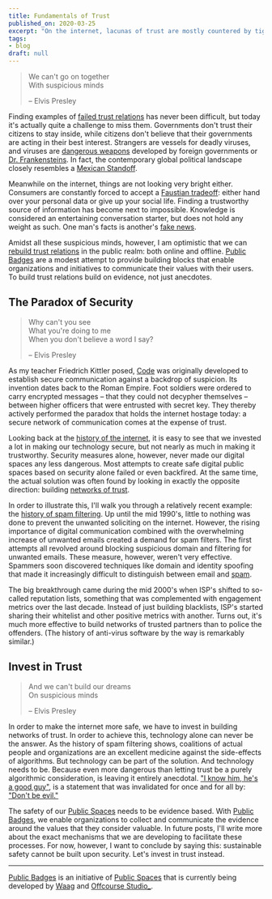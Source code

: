 ```yaml
---
title: Fundamentals of Trust
published_on: 2020-03-25
excerpt: "On the internet, lacunas of trust are mostly countered by tightening\nsecurity measures. This move hardly ever results in the intended result,\nand almost always weakens the trust relations between digital citizens.\nWith Public Badges, we enable organizations and initiatives to communicate \nwhy they are trustworthy to their users.\n"
tags:
- blog
draft: null
---
```



 > 
 > We can't go on together  
 > With suspicious minds
 > 
 > – Elvis Presley

Finding examples of [failed trust relations](https://www.theguardian.com/music/2016/apr/29/beyonce-lemonade-jay-z-explainer) has never been difficult, but today it's actually quite a challenge to miss them. Governments don't trust their citizens to stay inside, while citizens don't believe that their governments are acting in their best interest. Strangers are vessels for deadly viruses, and viruses are [dangerous weapons](https://www.nytimes.com/2011/12/21/health/fearing-terrorism-us-asks-journals-to-censor-articles-on-virus.html?_r=1&scp=1&sq=grady,%20fauci&st=cse) developed by foreign governments or [Dr.
Frankensteins](https://en.wikipedia.org/wiki/The_Clones_of_Dr._Funkenstein). In fact, the contemporary global political landscape closely resembles a [Mexican Standoff](../../Ideas/Mexican%20Standoff.md).

Meanwhile on the internet, things are not looking very bright either. Consumers are constantly forced to accept a [Faustian tradeoff](https://www.scribd.com/doc/315846903/Dr-Faust-s-Internet-Dilemma): either hand over your personal data or give up your social life. Finding a trustworthy source of information has become next to impossible. Knowledge is considered an entertaining conversation starter, but does not hold any weight as such. One man's facts is another's [fake news](https://www.vanityfair.com/news/2020/03/jared-kushner-coronavirus-fake-news).

Amidst all these suspicious minds, however, I am optimistic that we can [rebuild trust relations](https://www.vulture.com/2018/06/beyonce-and-jay-z-everything-is-love-guide.html) in the public realm: both online and offline. [Public
Badges](https://github.com/OffCourse/public-badges) are a modest attempt to provide building blocks that enable organizations and initiatives to communicate their values with their users. To build trust relations build on evidence, not just anecdotes.

## The Paradox of Security

 > 
 > Why can't you see  
 > What you're doing to me  
 > When you don't believe a word I say?
 > 
 > – Elvis Presley

As my teacher Friedrich Kittler posed, [Code](https://mitpress.universitypressscholarship.com/view/10.7551/mitpress/9780262062749.001.0001/upso-9780262062749-chapter-6) was originally developed to establish secure communication against a backdrop of suspicion. Its invention dates back to the Roman Empire. Foot soldiers were ordered to carry encrypted messages – that they could not decypher themselves – between higher officers that were entrusted with secret key. They thereby actively performed the paradox that holds the internet hostage today: a secure network of communication comes at the expense of trust.

Looking back at the [history of the internet](https://immerse.news/25-years-of-internet-its-broken-but-we-can-fix-it-24d46ccfc475), it is easy to see that we invested a lot in making our technology secure, but not nearly as much in making it trustworthy. Security measures alone, however, never made our digital spaces any less dangerous. Most attempts to create safe digital public spaces based on security alone failed or even backfired. At the same time, the actual solution was often found by looking in exactly the opposite direction: building [networks of trust](https://cheerleading.lovetoknow.com/Cheerleading_Pyramids).

In order to illustrate this, I'll walk you through a relatively recent example: the [history of spam filtering](https://emarsys.com/learn/blog/a-brief-history-of-spam-filtering-and-deliverability-gunter-haselberger/). Up until the mid 1990's, little to nothing was done to prevent the unwanted soliciting on the internet. However, the rising importance of digital communication combined with the overwhelming increase of unwanted emails created a demand for spam filters. The first attempts all revolved around blocking suspicious domain and filtering for unwanted emails. These measure, however, weren't very effective. Spammers soon discovered techniques like domain and identity spoofing that made it increasingly difficult to distinguish between email and [spam](https://www.frolichawaii.com/stories/okinawas-potama-spam-musubi-sandwiches-are-coming-waikiki).

The big breakthrough came during the mid 2000's when ISP's shifted to so-called reputation lists, something that was complemented with engagement metrics over
the last decade. Instead of just building blacklists, ISP's started sharing
their whitelist and other positive metrics with another. Turns out, it's much more effective to build networks of trusted partners than to police the offenders. (The history of anti-virus software by the way is remarkably
similar.)

## Invest in Trust

 > 
 > And we can't build our dreams  
 > On suspicious minds
 > 
 > – Elvis Presley

In order to make the internet more safe, we have to invest in building networks of trust. In order to achieve this, technology alone can never be the answer. As the history of spam filtering shows, coalitions of actual people and organizations are an excellent medicine against the side-effects of algorithms. But technology can be part of the solution. And technology needs to be. Because even more dangerous than letting trust be a purely algorithmic consideration, is leaving it entirely anecdotal. ["I know him, he's a good guy"](https://www.sheknows.com/health-and-wellness/articles/989101/10-ways-to-tell-if-he-is-a-good-guy/), is a statement that was invalidated for once and for all by: ["Don't be evil."](https://gizmodo.com/google-removes-nearly-all-mentions-of-dont-be-evil-from-1826153393)

The safety of our [Public Spaces](https://publicspaces.net) needs to be evidence based. With [Public Badges](https://github.com/OffCourse/public-badges), we enable organizations to collect and communicate the evidence around the values that they consider valuable. In future posts, I'll write more about the exact mechanisms that we are developing to facilitate these processes. For now,
however, I want to conclude by saying this: sustainable safety cannot be built upon security. Let's invest in trust instead.

---

[Public Badges](https://github.com/OffCourse/public-badges) is an initiative of [Public Spaces](https://publicspaces.net) that is currently being developed by [Waag](https://waag.org) and [Offcourse Studio\_](https://offcourse-studio.com).
